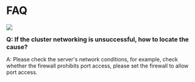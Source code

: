 # FAQ

<a href="https://gitee.com/mindspore/docs/blob/r2.0.0-alpha/docs/federated/docs/source_en/faq.md" target="_blank"><img src="https://mindspore-website.obs.cn-north-4.myhuaweicloud.com/website-images/master/resource/_static/logo_source_en.png"></a>

<font size=3>**Q: If the cluster networking is unsuccessful, how to locate the cause?**</font>

A: Please check the server's network conditions, for example, check whether the firewall prohibits port access, please set the firewall to allow port access.

<br/>